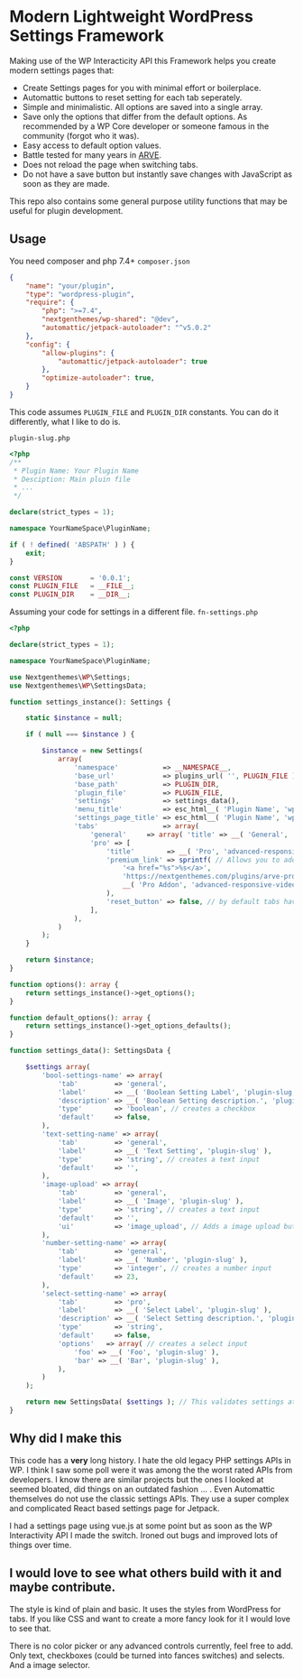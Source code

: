 # Modern Lightweight WordPress Settings Framework

Making use of the WP Interacticity API this Framework helps you create modern settings pages that:

* Create Settings pages for you with minimal effort or boilerplace.
* Automattic buttons to reset setting for each tab seperately. 
* Simple and minimalistic. All options are saved into a single array.
* Save only the options that differ from the default options. As recommended by a WP Core developer or someone famous in the community (forgot who it was).
* Easy access to default option values.
* Battle tested for many years in [ARVE](https://wordpress.org/plugins/advanced-responsive-video-embedder/).
* Does not reload the page when switching tabs.
* Do not have a save button but instantly save changes with JavaScript as soon as they are made.

This repo also contains some general purpose utility functions that may be useful for plugin development.

## Usage

You need composer and php 7.4+
`composer.json`

```json
{
	"name": "your/plugin",
	"type": "wordpress-plugin",
	"require": {
		"php": ">=7.4",
		"nextgenthemes/wp-shared": "@dev",
		"automattic/jetpack-autoloader": "^v5.0.2"
	},
	"config": {
		"allow-plugins": {
			"automattic/jetpack-autoloader": true
		},
		"optimize-autoloader": true,
	}
}
```

This code assumes `PLUGIN_FILE` and `PLUGIN_DIR` constants. You can do it differently, what I like to do is.

`plugin-slug.php`

```php
<?php
/**
 * Plugin Name: Your Plugin Name
 * Desciption: Main pluin file
 * ...
 */

declare(strict_types = 1);

namespace YourNameSpace\PluginName;

if ( ! defined( 'ABSPATH' ) ) {
	exit;
}

const VERSION       = '0.0.1';
const PLUGIN_FILE   = __FILE__;
const PLUGIN_DIR    = __DIR__;
```

Assuming your code for settings in a different file. `fn-settings.php`
```php
<?php

declare(strict_types = 1);

namespace YourNameSpace\PluginName;

use Nextgenthemes\WP\Settings;
use Nextgenthemes\WP\SettingsData;

function settings_instance(): Settings {

	static $instance = null;

	if ( null === $instance ) {

		$instance = new Settings(
			array(
				'namespace'           => __NAMESPACE__,
				'base_url'            => plugins_url( '', PLUGIN_FILE ),
				'base_path'           => PLUGIN_DIR,
				'plugin_file'         => PLUGIN_FILE,
				'settings'            => settings_data(),
				'menu_title'          => esc_html__( 'Plugin Name', 'wp-tweak' ),
				'settings_page_title' => esc_html__( 'Plugin Name', 'wp-tweak' ),
				'tabs'                => array(
					'general'     => array( 'title' => __( 'General', 'wp-tweak' ) ),
					'pro' => [
						'title'        => __( 'Pro', 'advanced-responsive-video-embedder' ),
						'premium_link' => sprintf( // Allows you to add premium links to tabs.
							'<a href="%s">%s</a>',
							'https://nextgenthemes.com/plugins/arve-pro/',
							__( 'Pro Addon', 'advanced-responsive-video-embedder' )
						),
						'reset_button' => false, // by default tabs have a reset botton, you can disable them.
					],
				),
			)
		);
	}

	return $instance;
}

function options(): array {
	return settings_instance()->get_options();
}

function default_options(): array {
	return settings_instance()->get_options_defaults();
}

function settings_data(): SettingsData {

	$settings array(
		'bool-settings-name' => array(
			'tab'         => 'general',
			'label'       => __( 'Boolean Setting Label', 'plugin-slug' ),
			'description' => __( 'Boolean Setting description.', 'plugin-slug' ),
			'type'        => 'boolean', // creates a checkbox
			'default'     => false,
		),
		'text-setting-name' => array(
			'tab'         => 'general',
			'label'       => __( 'Text Setting', 'plugin-slug' ),
			'type'        => 'string', // creates a text input
			'default'     => '',
		),
		'image-upload' => array(
			'tab'         => 'general',
			'label'       => __( 'Image', 'plugin-slug' ),
			'type'        => 'string', // creates a text input
			'default'     => '',
			'ui'          => 'image_upload', // Adds a image upload button that enters the media ID of the selected image into the text field.
		),
		'number-setting-name' => array(
			'tab'         => 'general',
			'label'       => __( 'Number', 'plugin-slug' ),
			'type'        => 'integer', // creates a number input
			'default'     => 23,
		),
		'select-setting-name' => array(
			'tab'         => 'pro',
			'label'       => __( 'Select Label', 'plugin-slug' ),
			'description' => __( 'Select Setting description.', 'plugin-slug' ),
			'type'        => 'string',
			'default'     => false,
			'options'   => array( // creates a select input
				'foo' => __( 'Foo', 'plugin-slug' ),
				'bar' => __( 'Bar', 'plugin-slug' ),
			),
		)
	);

	return new SettingsData( $settings ); // This validates settings at runtime!
}
```

## Why did I make this

This code has a **very** long history. I hate the old legacy PHP settings APIs in WP. I think I saw some poll were it was among the the worst rated APIs from developers. I know there are similar projects but the ones I looked at seemed bloated, did things on an outdated fashion ... . Even Automattic themselves do not use the classic settings APIs. They use a super complex and complicated React based settings page for Jetpack.

I had a settings page using vue.js at some point but as soon as the WP Interactivity API I made the switch. Ironed out bugs and improved lots of things over time.

## I would love to see what others build with it and maybe contribute.

The style is kind of plain and basic. It uses the styles from WordPress for tabs. If you like CSS and want to create a more fancy look for it I would love to see that.

There is no color picker or any advanced controls currently, feel free to add. Only text, checkboxes (could be turned into fances switches) and selects. And a image selector.
